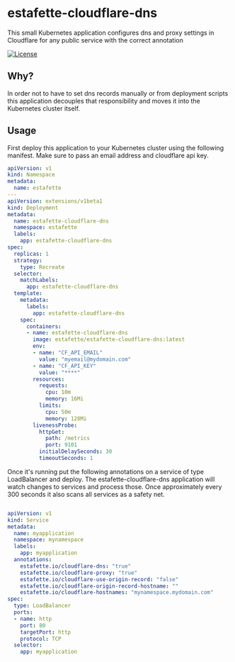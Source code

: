 # estafette-cloudflare-dns

This small Kubernetes application configures dns and proxy settings in Cloudflare for any public service with the correct annotation

[![License](https://img.shields.io/github/license/Travix-International/Hystrix.Dotnet.svg)](https://github.com/Travix-International/Hystrix.Dotnet/blob/master/LICENSE)

## Why?

In order not to have to set dns records manually or from deployment scripts this application decouples that responsibility and moves it into the Kubernetes cluster itself.

## Usage

First deploy this application to your Kubernetes cluster using the following manifest. Make sure to pass an email address and cloudflare api key.

```yaml
apiVersion: v1
kind: Namespace
metadata:
  name: estafette
---
apiVersion: extensions/v1beta1
kind: Deployment
metadata:
  name: estafette-cloudflare-dns
  namespace: estafette
  labels:
    app: estafette-cloudflare-dns
spec:
  replicas: 1
  strategy:
    type: Recreate
  selector:
    matchLabels:
      app: estafette-cloudflare-dns
  template:
    metadata:
      labels:
        app: estafette-cloudflare-dns
    spec:
      containers:
      - name: estafette-cloudflare-dns
        image: estafette/estafette-cloudflare-dns:latest
        env:
        - name: "CF_API_EMAIL"
          value: "myemail@mydomain.com"
        - name: "CF_API_KEY"
          value: "****"
        resources:
          requests:
            cpu: 10m
            memory: 16Mi
          limits:
            cpu: 50m
            memory: 128Mi
        livenessProbe:
          httpGet:
            path: /metrics
            port: 9101
          initialDelaySeconds: 30
          timeoutSeconds: 1
```

Once it's running put the following annotations on a service of type LoadBalancer and deploy. The estafette-cloudflare-dns application will watch changes to services and process those. Once approximately every 300 seconds it also scans all services as a safety net.

```yaml

apiVersion: v1
kind: Service
metadata:
  name: myapplication
  namespace: mynamespace
  labels:
    app: myapplication
  annotations:
    estafette.io/cloudflare-dns: "true"
    estafette.io/cloudflare-proxy: "true"
    estafette.io/cloudflare-use-origin-record: "false"
    estafette.io/cloudflare-origin-record-hostname: ""
    estafette.io/cloudflare-hostnames: "mynamespace.mydomain.com"
spec:
  type: LoadBalancer
  ports:
  - name: http
    port: 80
    targetPort: http
    protocol: TCP
  selector:
    app: myapplication
```